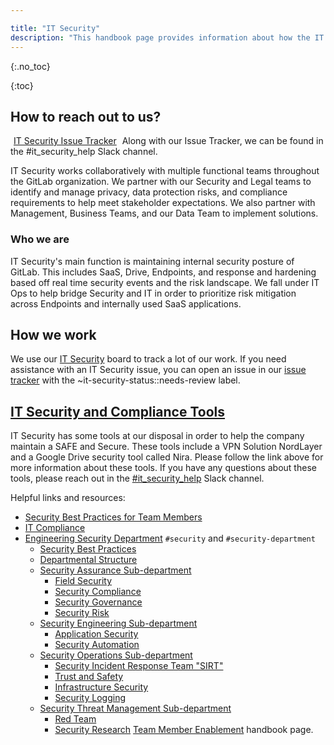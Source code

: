 ```yaml
---

title: "IT Security"
description: "This handbook page provides information about how the IT Security team works."
---
```



{:.no_toc}


{:toc}

## <i class="far fa-paper-plane" id="biz-tech-icons"></i> How to reach out to us?

<a href="https://gitlab.com/groups/gitlab-com/it/security/-/issues" class="btn btn-purple" style="width:180px;margin:5px;">IT Security Issue Tracker</a>
Along with our Issue Tracker, we can be found in the #it_security_help Slack channel.

IT Security works collaboratively with multiple functional teams throughout the GitLab organization. We partner with our Security and Legal teams to identify and manage privacy, data protection risks, and compliance requirements to help meet stakeholder expectations. We also partner with Management, Business Teams, and our Data Team to implement solutions.

### Who we are

IT Security's main function is maintaining internal security posture of GitLab. This includes SaaS, Drive, Endpoints, and response and hardening based off real time security events and the risk landscape. We fall under IT Ops to help bridge Security and IT in order to prioritize risk mitigation across Endpoints and internally used SaaS applications.

## How we work

We use our [IT Security](https://gitlab.com/groups/gitlab-com/-/boards/3481285) board to track a lot of our work. If you need assistance with an IT Security issue, you can open an issue in our [issue tracker](https://gitlab.com/groups/gitlab-com/it/security/-/issues) with the ~it-security-status::needs-review label.

## [IT Security and Compliance Tools](https://about.gitlab.com/handbook/business-technology/it/security/tools.html.md)

IT Security has some tools at our disposal in order to help the company maintain a SAFE and Secure. These tools include a VPN Solution NordLayer and a Google Drive security tool called Nira. Please follow the link above for more information about these tools. If you have any questions about these tools, please reach out in the [#it_security_help](https://gitlab.slack.com/archives/C03ET01KZK7) Slack channel.




Helpful links and resources:

- [Security Best Practices for Team Members](/handbook/security)
- [IT Compliance](/handbook/business-technology/it-compliance)
- [Engineering Security Department](/handbook/security/) `#security` and `#security-department`
    - [Security Best Practices](/handbook/security/)
    - [Departmental Structure](/handbook/security/#departmental-structure)
    - [Security Assurance Sub-department](/handbook/security/security-assurance/)
        - [Field Security](/handbook/security/security-assurance/field-security/)
        - [Security Compliance](/handbook/security/security-assurance/security-compliance/)
        - [Security Governance](/handbook/security/security-assurance/governance/)
        - [Security Risk](/handbook/security/security-assurance/security-risk/)
    - [Security Engineering Sub-department](/handbook/security/security-engineering/)
        - [Application Security](/handbook/security/security-engineering/application-security/)
        - [Security Automation](/handbook/security/security-engineering/automation/)
    - [Security Operations Sub-department](/handbook/security/security-operations)
        - [Security Incident Response Team "SIRT"](/handbook/security/security-operations/sirt)
        - [Trust and Safety](/handbook/security/security-operations/trustandsafety/)
        - [Infrastructure Security](/handbook/security/security-engineering/infrastructure-security/)
        - [Security Logging](/handbook/security/security-engineering/security-logging)
    - [Security Threat Management Sub-department](/handbook/security/threat-management)
        - [Red Team](/handbook/security/threat-management/red-team)
        - [Security Research](/handbook/security/threat-management/security-research/)
 [Team Member Enablement](/handbook/business-technology/team-member-enablement/) handbook page.
